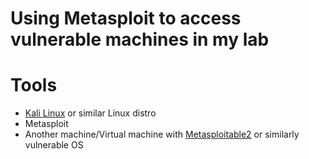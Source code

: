 # Using Metasploit to access vulnerable machines in my lab


# Tools
* [Kali Linux](https://www.kali.org/get-kali/#kali-platforms) or similar Linux distro
* Metasploit
* Another machine/Virtual machine with [Metasploitable2](https://sourceforge.net/projects/metasploitable/files/Metasploitable2/) or similarly vulnerable OS 
